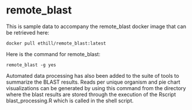 # remote_blast
This is sample data to accompany the remote_blast docker image that can be retrieved here:
```
docker pull ethill/remote_blast:latest
```

Here is the command for remote_blast:
```
remote_blast -g yes
```

Automated data processing has also been added to the suite of tools to summarize the BLAST results. Reads per unique organism and pie chart visualizations can be generated by using this command from the directory where the blast results are stored through the execution of the Rscript blast_processing.R which is called in the shell script.

